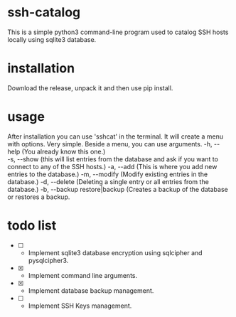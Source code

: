 # ssh-catalog
This is a simple python3 command-line program used to catalog SSH hosts locally using sqlite3 database.

# installation
Download the release, unpack it and then use pip install.

# usage
After installation you can use 'sshcat' in the terminal. It will create a menu with options. Very simple.
Beside a menu, you can use arguments.
-h, --help (You already know this one.) <br>
-s, --show (this will list entries from the database and ask if you want to connect to any of the SSH hosts.)
-a, --add (This is where you add new entries to the database.)
-m, --modify (Modify existing entries in the database.)
-d, --delete (Deleting a single entry or all entries from the database.)
-b, --backup restore|backup (Creates a backup of the database or restores a backup.

# todo list
* [ ] - Implement sqlite3 database encryption using sqlcipher and pysqlcipher3. 
* [X] - Implement command line arguments.
* [X] - Implement database backup management.
* [ ] - Implement SSH Keys management.
